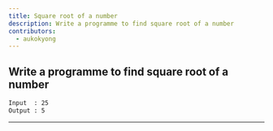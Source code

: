```yaml
---
title: Square root of a number
description: Write a programme to find square root of a number
contributors:
  - aukokyong
---
```


## Write a programme to find square root of a number

```txt
Input  : 25
Output : 5
```

---
